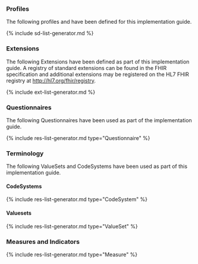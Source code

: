 ### Profiles

The following profiles and have been defined for this implementation guide.

{% include sd-list-generator.md %}

### Extensions

The following Extensions have been defined as part of this implementation guide. A registry of standard extensions can be found in the FHIR specification and additional extensions may be registered on the HL7 FHIR registry at http://hl7.org/fhir/registry.

{% include ext-list-generator.md %}

### Questionnaires

The following Questionnaires have been used as part of the implementation guide.

{% include res-list-generator.md type="Questionnaire" %}

### Terminology

The following ValueSets and CodeSystems have been used as part of this implementation guide.

#### CodeSystems

{% include res-list-generator.md type="CodeSystem" %}

#### Valuesets

{% include res-list-generator.md type="ValueSet" %}

### Measures and Indicators

{% include res-list-generator.md type="Measure" %}
